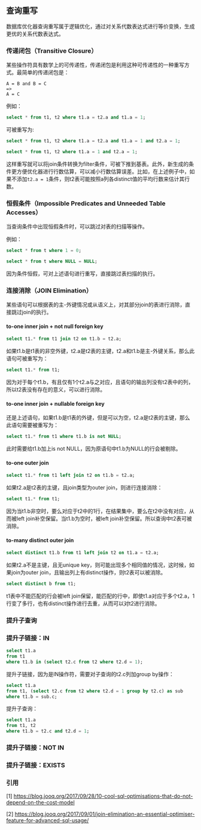## 查询重写

数据库优化器查询重写属于逻辑优化，通过对关系代数表达式进行等价变换，生成更优的关系代数表达式。

### 传递闭包（Transitive Closure）

某些操作符具有数学上的可传递性，传递闭包是利用这种可传递性的一种重写方式。最简单的传递闭包是：

```
A = B and B = C
=>
A = C
```

例如：

```sql
select * from t1, t2 where t1.a = t2.a and t1.a = 1;
```

可被重写为:

```sql
select * from t1, t2 where t1.a = t2.a and t1.a = 1 and t2.a = 1;

select * from t1, t2 where t1.a = 1 and t2.a = 1;
```

这样重写就可以将join条件转换为filter条件，可被下推到基表。此外，新生成的条件更方便优化器进行行数估算，可以减小行数估算误差。比如，在上述例子中，如果不添加```t2.a = 1```条件，则t2表可能按照a列各distinct值的平均行数来估计其行数。

### 恒假条件（Impossible Predicates and Unneeded Table Accesses）

当查询条件中出现恒假条件时，可以跳过对表的扫描等操作。

例如：

```sql
select * from t where 1 = 0;

select * from t where NULL = NULL;
```

因为条件恒假，可对上述语句进行重写，直接跳过表扫描的执行。

### 连接消除（JOIN Elimination）

某些语句可以根据表的主-外键情况或从语义上，对其部分join的表进行消除，直接跳过join的执行。

#### to-one inner join + not null foreign key

```sql
select t1.* from t1 join t2 on t1.b = t2.a;
```

如果t1.b是t1表的非空外键，t2.a是t2表的主键，t2.a和t1.b是主-外键关系，那么此语句可被重写为：

```sql
select t1.* from t1;
```

因为对于每个t1.b，有且仅有1个t2.a与之对应，且语句的输出列没有t2表中的列，所以t2表没有存在的意义，可以进行消除。

#### to-one inner join + nullable foreign key

还是上述语句，如果t1.b是t1表的外键，但是可以为空，t2.a是t2表的主键，那么此语句需要被重写为：

```sql
select t1.* from t1 where t1.b is not NULL;
```

此时需要给t1.b加上is not NULL，因为原语句中t1.b为NULL的行会被剔除。

#### to-one outer join

```sql
select t1.* from t1 left join t2 on t1.b = t2.a;
```

如果t2.a是t2表的主键，且join类型为outer join，则进行连接消除：

```sql
select t1.* from t1;
```

因为当t1.b非空时，要么对应于t2中的1行，在结果集中，要么在t2中没有对应，从而被left join补空保留。当t1.b为空时，被left join补空保留。所以查询中t2表可被消除。

#### to-many distinct outer join

```sql
select distinct t1.b from t1 left join t2 on t1.a = t2.a;
```

如果t2.a不是主键，且无unique key，则可能出现多个相同值的情况，这时候，如果join为outer join，且输出列上有distinct操作，则t2表可以被消除。

```sql
select distinct b from t1;
```

t1表中不能匹配的行会被left join保留，能匹配的行中，即使t1.a对应于多个t2.a，1行变了多行，也有distinct操作进行去重，从而可以对t2进行消除。

### 提升子查询



### 提升子链接：IN

```sql
select t1.a 
from t1
where t1.b in (select t2.c from t2 where t2.d = 1);
```

提升子链接，因为是IN操作符，需要对子查询的t2.c列加group by操作：

```sql
select t1.a
from t1, (select t2.c from t2 where t2.d = 1 group by t2.c) as sub
where t1.b = sub.c;
```

提升子查询：

```sql
select t1.a
from t1, t2
where t1.b = t2.c and t2.d = 1;
```

### 提升子链接：NOT IN

### 提升子链接：EXISTS

### 引用

[1] https://blog.jooq.org/2017/09/28/10-cool-sql-optimisations-that-do-not-depend-on-the-cost-model

[2] https://blog.jooq.org/2017/09/01/join-elimination-an-essential-optimiser-feature-for-advanced-sql-usage/
